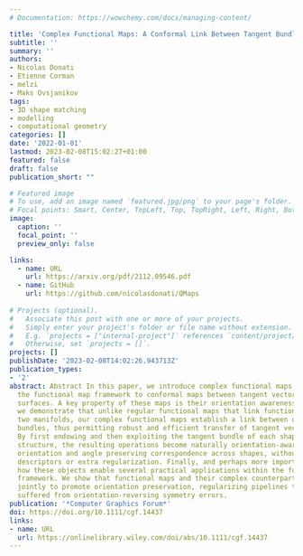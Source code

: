 ```yaml
---
# Documentation: https://wowchemy.com/docs/managing-content/

title: 'Complex Functional Maps: A Conformal Link Between Tangent Bundles'
subtitle: ''
summary: ''
authors:
- Nicolas Donati
- Etienne Corman
- melzi
- Maks Ovsjanikov
tags:
- 3D shape matching
- modelling
- computational geometry
categories: []
date: '2022-01-01'
lastmod: 2023-02-08T15:02:27+01:00
featured: false
draft: false
publication_short: ""

# Featured image
# To use, add an image named `featured.jpg/png` to your page's folder.
# Focal points: Smart, Center, TopLeft, Top, TopRight, Left, Right, BottomLeft, Bottom, BottomRight.
image:
  caption: ''
  focal_point: ''
  preview_only: false

links:
  - name: URL
    url: https://arxiv.org/pdf/2112.09546.pdf
  - name: GitHub
    url: https://github.com/nicolasdonati/QMaps
    
# Projects (optional).
#   Associate this post with one or more of your projects.
#   Simply enter your project's folder or file name without extension.
#   E.g. `projects = ["internal-project"]` references `content/project/deep-learning/index.md`.
#   Otherwise, set `projects = []`.
projects: []
publishDate: '2023-02-08T14:02:26.943713Z'
publication_types:
- '2'
abstract: Abstract In this paper, we introduce complex functional maps, which extend
  the functional map framework to conformal maps between tangent vector fields on
  surfaces. A key property of these maps is their orientation awareness. More specifically,
  we demonstrate that unlike regular functional maps that link functional spaces of
  two manifolds, our complex functional maps establish a link between oriented tangent
  bundles, thus permitting robust and efficient transfer of tangent vector fields.
  By first endowing and then exploiting the tangent bundle of each shape with a complex
  structure, the resulting operations become naturally orientation-aware, thus favouring
  orientation and angle preserving correspondence across shapes, without relying on
  descriptors or extra regularization. Finally, and perhaps more importantly, we demonstrate
  how these objects enable several practical applications within the functional map
  framework. We show that functional maps and their complex counterparts can be estimated
  jointly to promote orientation preservation, regularizing pipelines that previously
  suffered from orientation-reversing symmetry errors.
publication: '*Computer Graphics Forum*'
doi: https://doi.org/10.1111/cgf.14437
links:
- name: URL
  url: https://onlinelibrary.wiley.com/doi/abs/10.1111/cgf.14437
---
```

